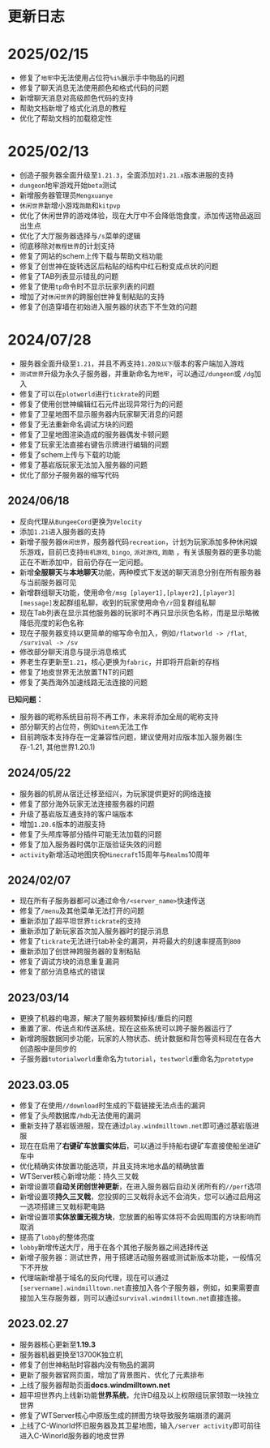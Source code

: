 # 更新日志

# 2025/02/15
- 修复了`地牢`中无法使用占位符`%i%`展示手中物品的问题
- 修复了聊天消息无法使用颜色和格式代码的问题
- 新增聊天消息对高级颜色代码的支持
- 帮助文档新增了格式化消息的教程
- 优化了帮助文档的加载稳定性

# 2025/02/13
- 创造子服务器全面升级至`1.21.3`，全面添加对`1.21.x`版本进服的支持
- `dungeon`地牢游戏开始`beta`测试
- 新增服务器管理员`Mengxuanye`
- `休闲世界`新增小游戏`跑酷`和`kitpvp`
- 优化了休闲世界的游戏体验，现在大厅中不会降低饱食度，添加传送物品返回出生点
- 优化了大厅服务器选择与`/s`菜单的逻辑
- 彻底移除对`教程世界`的计划支持
- 修复了网站的schem上传下载与帮助文档功能
- 修复了创世神在旋转选区后粘贴的结构中红石粉变成点状的问题
- 修复了TAB列表显示错乱的问题
- 修复了使用`tp`命令时不显示玩家列表的问题
- 增加了对`休闲世界`的跨服创世神复制粘贴的支持
- 修复了创造穿墙在初始进入服务器的状态下不生效的问题

# 2024/07/28
- 服务器全面升级至`1.21`，并且不再支持`1.20及以下`版本的客户端加入游戏
- `测试世界`升级为永久子服务器，并重新命名为`地牢`，可以通过`/dungeon`或 `/dg`加入
- 修复了可以在`plotworld`进行`tickrate`的问题
- 修复了使用创世神编辑红石元件出现异常行为的问题
- 修复了卫星地图不显示服务器内玩家聊天消息的问题
- 修复了无法重新命名调试方块的问题
- 修复了卫星地图渲染造成的服务器偶发卡顿问题
- 修复了玩家无法直接右键告示牌进行编辑的问题
- 修复了schem上传与下载的功能
- 修复了基岩版玩家无法加入服务器的问题
- 优化了部分子服务器的缩写代码


## 2024/06/18
- 反向代理从`BungeeCord`更换为`Velocity`
- 添加`1.21`进入服务器的支持
- 新增子服务器`休闲世界`，服务器代码`recreation`，计划为玩家添加多种休闲娱乐游戏，目前已支持`街机游戏`, `bingo`, `派对游戏`, `跑酷` ，有关该服务器的更多功能正在不断添加中，目前仍存在一定问题。
- 新增**全服聊天**与**本地聊天**功能，两种模式下发送的聊天消息分别在所有服务器与当前服务器可见
- 新增群组聊天功能，使用命令`/msg [player1],[player2],[player3] [message]`发起群组私聊，收到的玩家使用命令`/r`回复群组私聊
- 现在Tab列表在显示其他服务器的玩家时不再只显示灰色名称，而是显示略微降低亮度的彩色名称
- 现在子服务器支持以更简单的缩写命令加入，例如`/flatworld -> /flat`, `/survival -> /sv`
- 修改部分聊天消息与提示消息格式
- 养老生存更新至`1.21`，核心更换为`fabric`，并即将开启新的存档
- 修复了地皮世界无法放置TNT的问题
- 修复了美西海外加速线路无法连接的问题

**已知问题：**
- 服务器的昵称系统目前将不再工作，未来将添加全局的昵称支持
- 部分聊天的占位符，例如`%item%`无法工作
- 目前跨版本支持存在一定兼容性问题，建议使用对应版本加入服务器(生存-1.21, 其他世界1.20.1)

## 2024/05/22
* 服务器的机房从宿迁迁移至绍兴，为玩家提供更好的网络连接
* 修复了部分海外玩家无法连接服务器的问题
* 升级了基岩版互通支持的客户端版本
* 增加`1.20.6`版本的进服支持
* 修复了头颅库等部分插件可能无法加载的问题
* 修复了加入服务器时偶尔正版验证失效的问题
* `activity`新增活动地图庆祝`Minecraft`15周年与`Realms`10周年

## 2024/02/07
* 现在所有子服务器都可以通过命令``/<server_name>``快速传送
* 修复了``/menu``及其他菜单无法打开的问题
* 重新添加了超平坦世界``tickrate``的支持
* 重新添加了新玩家首次加入服务器时的提示消息
* 修复了``tickrate``无法进行tab补全的漏洞，并将最大的刻速率提高到``800``
* 重新添加了创世神跨服务器的复制粘贴
* 修复了调试方块的消息重复漏洞
* 修复了部分消息格式的错误

## 2023/03/14
* 更换了机器的电源，解决了服务器频繁掉线/重启的问题
* 重置了家、传送点和传送系统，现在这些系统可以跨子服务器运行了
* 新增跨服数据同步功能，玩家的人物状态、统计数据和背包等资料现在在各大创造服中是同步的
* 子服务器`tutorialworld`重命名为`tutorial`，`testworld`重命名为`prototype`

## 2023.03.05
* 修复了在使用`//download`时生成的下载链接无法点击的漏洞
* 修复了头颅数据库`/hdb`无法使用的漏洞
* 重新支持了基岩版进服，现在通过`play.windmilltown.net`即可通过基岩版进服
* 现在在启用了**右键矿车放置实体后**，可以通过手持船右键矿车直接使船坐进矿车中
* 优化精确实体放置功能选项，并且支持末地水晶的精确放置
* WTServer核心新增功能：持久三叉戟
* 新增设置项**自动关闭创世神更新**，在进入服务器后自动关闭所有的`//perf`选项
* 新增设置项**持久三叉戟**，您投掷的三叉戟将永远不会消失，您可以通过启用这一选项搭建三叉戟标靶电路
* 新增设置项**实体放置无视方块**，您放置的船等实体将不会因周围的方块影响而取消
* 提高了`lobby`的整体亮度
* `lobby`新增传送大厅，用于在各个其他子服务器之间选择传送
* 新增子服务器：测试世界，用于搭建活动服务器或测试新版本功能，一般情况下不开放
* 代理端新增基于域名的反向代理，现在可以通过`[servername].windmilltown.net`直接加入各个子服务器，例如，如果需要直接加入生存服务器，则可以通过`survival.windmilltown.net`直接连接。

## 2023.02.27
* 服务器核心更新至**1.19.3**
* 服务器机器更换至13700K独立机
* 修复了创世神粘贴时容器内没有物品的漏洞
* 更新了服务器官网页面，增加了背景图片、优化了元素排布
* 上线了服务器帮助页面**docs.windmilltown.net**
* 超平坦世界内上线新功能**世界系统**，允许D组及以上权限组玩家领取一块独立世界
* 修复了WTServer核心中原版生成的拼图方块导致服务端崩溃的漏洞
* 上线了C-Winorld怀旧服务器及其卫星地图，输入`/server activity`即可前往进入C-Winorld服务器的地皮世界